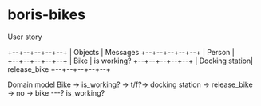 # boris-bikes
User story

+--+--+--+--+--+
| Objects | Messages 
+--+--+--+--+--+
| Person |   
+--+--+--+--+--+
| Bike |    is working? 
+--+--+--+--+--+
| Docking station| release_bike 
+--+--+--+--+--+


Domain model
Bike → is_working? → t/f?→ docking station → release_bike 
→ no → bike ---? is_working? 

